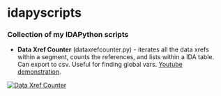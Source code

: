 # idapyscripts
### Collection of my IDAPython scripts
* **Data Xref Counter** (dataxrefcounter.py) - iterates all the data xrefs within a segment, counts the references, and lists within a IDA table. Can export to csv. Useful for finding global vars. [Youtube demonstration](http://www.youtube.com/watch?v=r_lbYsU3jSU).


[![Data Xref Counter](http://img.youtube.com/vi/r_lbYsU3jSU/0.jpg)](http://www.youtube.com/watch?v=r_lbYsU3jSU)
